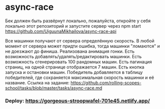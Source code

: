 # async-race

Бек должен быть развёрнут локально, пожалуйста, откройте у себя локально этот репозиторий и запустите сервер через npm start https://github.com/UiguunaMikhailova/async-race-api

Все машинки получают от сервера определённую скорость. В любой момент от сервера может придти ошибка, тогда машинки "ломаются" и не доезжают до финиша. Реализована анимация гонки. Есть возможность добавлять/удалять/редактировать машинки. Есть возможность сгенерировать 100 рандомных машин. Есть пагинация страниц, на одной странице отображается 7 машин. Есть кнопка запуска и остановки машин. Победитель добавляется в таблицу победителей, где сохраняется максимальная скорость машинки и её название.
Ссылка на задание: https://github.com/rolling-scopes-school/tasks/blob/master/tasks/async-race.md

### Deploy: https://gorgeous-stroopwafel-701e45.netlify.app/
